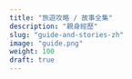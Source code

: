 ```yaml
---
title: "旅遊攻略 / 故事全集"
description: "親身經歷"
slug: "guide-and-stories-zh"
image: "guide.png"
weight: 100
draft: true
---
```

